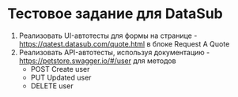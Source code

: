# Тестовое задание для DataSub
1. Реализовать UI-автотесты для формы на странице - https://qatest.datasub.com/quote.html в блоке Request A Quote
2. Реализовать API-автотесты, используя документацию - https://petstore.swagger.io/#/user для методов
   - POST Create user
   - PUT Updated user
   - DELETE user
  
  
